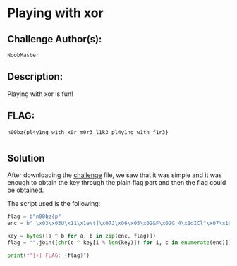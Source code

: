 # Playing with xor

## Challenge Author(s):
`NoobMaster`

## Description:
Playing with xor is fun!

## FLAG:
`n00bz{pl4y1ng_w1th_x0r_m0r3_l1k3_pl4y1ng_w1th_f1r3}`
#
## Solution
After downloading the [challenge](challenge.py) file, we saw that it was simple and it was enough to obtain the key through the plain flag part and then the flag could be obtained.

The script used is the following:
```python
flag = b"n00bz{p"
enc = b"_\x03\x03U\x11\x1e\t]\x07J\x06\x05\x02&F\x02G_4\x1dICl^\x07\x19V&]\x02X\x044\x15\x15\x05J\x02Y\x0c:\x0e\x00G[h\rT\x0b\x02N"

key = bytes([a ^ b for a, b in zip(enc, flag)])
flag = "".join([chr(c ^ key[i % len(key)]) for i, c in enumerate(enc)])

print(f"[+] FLAG: {flag}")
```
